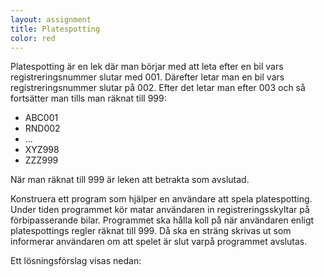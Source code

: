 ```yaml
---
layout: assignment
title: Platespotting
color: red
---
```

Platespotting är en lek där man börjar med att leta efter en bil vars registreringsnummer slutar med 001. Därefter letar man en bil vars registreringsnummer slutar på 002. Efter det letar man efter 003 och så fortsätter man tills man räknat till 999:

- ABC001
- RND002
- ...
- XYZ998
- ZZZ999

När man räknat till 999 är leken att betrakta som avslutad.

Konstruera ett program som hjälper en användare att spela platespotting. Under tiden programmet kör matar användaren in registreringsskyltar på förbipasserande bilar. Programmet ska hålla koll på när användaren enligt platespottings regler räknat till 999. Då ska en sträng skrivas ut som informerar användaren om att spelet är slut varpå programmet avslutas.

Ett lösningsförslag visas nedan:
